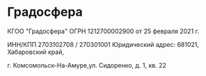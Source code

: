 # Градосфера

КГОО "Градосфера" ОГРН 1212700002900 от 25 февраля 2021 г.

ИНН/КПП 2703102708 / 270301001 Юридический адрес: 681021, Хабаровский край,

г. Комсомольск-На-Амуре,ул. Сидоренко, д. 1, кв. 22
